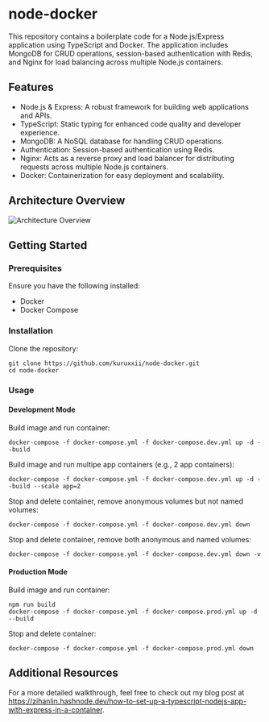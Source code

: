 # node-docker

This repository contains a boilerplate code for a Node.js/Express application using TypeScript and Docker.
The application includes MongoDB for CRUD operations, session-based authentication with Redis, and Nginx for load balancing across multiple Node.js containers.

## Features
- Node.js & Express: A robust framework for building web applications and APIs.
- TypeScript: Static typing for enhanced code quality and developer experience.
- MongoDB: A NoSQL database for handling CRUD operations.
- Authentication: Session-based authentication using Redis.
- Nginx: Acts as a reverse proxy and load balancer for distributing requests across multiple Node.js containers.
- Docker: Containerization for easy deployment and scalability.

## Architecture Overview
![Architecture Overview](https://github.com/kuruxxii/node-docker/assets/93859201/9995884b-373d-4d94-bcf0-a96fc5d6d39a)


## Getting Started

### Prerequisites
Ensure you have the following installed:
- Docker
- Docker Compose

### Installation
Clone the repository:
```
git clone https://github.com/kuruxxii/node-docker.git
cd node-docker
```

### Usage

#### Development Mode
Build image and run container:
```
docker-compose -f docker-compose.yml -f docker-compose.dev.yml up -d --build
```
Build image and run multipe app containers (e.g., 2 app containers):
```
docker-compose -f docker-compose.yml -f docker-compose.dev.yml up -d --build --scale app=2
```
Stop and delete container, remove anonymous volumes but not named volumes:
```
docker-compose -f docker-compose.yml -f docker-compose.dev.yml down
```
Stop and delete container, remove both anonymous and named volumes:
```
docker-compose -f docker-compose.yml -f docker-compose.dev.yml down -v
```

#### Production Mode
Build image and run container:
```
npm run build
docker-compose -f docker-compose.yml -f docker-compose.prod.yml up -d --build
```
Stop and delete container:
```
docker-compose -f docker-compose.yml -f docker-compose.prod.yml down
```

## Additional Resources
For a more detailed walkthrough, feel free to check out my blog post at https://zihanlin.hashnode.dev/how-to-set-up-a-typescript-nodejs-app-with-express-in-a-container.
